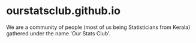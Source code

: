 # ourstatsclub.github.io
We are a community of people (most of us being Statisticians from Kerala) gathered under the name 'Our Stats Club'.
